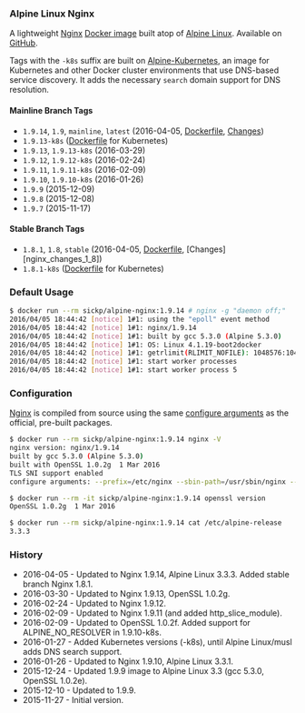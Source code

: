 ### Alpine Linux Nginx

A lightweight [Nginx][nginx] [Docker image][dockerhub_project] built atop of [Alpine Linux][alpine_linux]. Available on [GitHub][github_project].

Tags with the `-k8s` suffix are built on [Alpine-Kubernetes][alpine_kubernetes], an image for Kubernetes and other Docker cluster environments that use DNS-based service discovery. It adds the necessary `search` domain support for DNS resolution.

#### Mainline Branch Tags

* `1.9.14`, `1.9`, `mainline`, `latest` (2016-04-05, [Dockerfile][dockerfile_1_9], [Changes][nginx_changes])
* `1.9.13-k8s` ([Dockerfile][dockerfile_1_9_k8s] for Kubernetes)
* `1.9.13`, `1.9.13-k8s` (2016-03-29)
* `1.9.12`, `1.9.12-k8s` (2016-02-24)
* `1.9.11`, `1.9.11-k8s` (2016-02-09)
* `1.9.10`, `1.9.10-k8s` (2016-01-26)
* `1.9.9` (2015-12-09)
* `1.9.8` (2015-12-08)
* `1.9.7` (2015-11-17)

#### Stable Branch Tags

* `1.8.1`, `1.8`, `stable` (2016-04-05, [Dockerfile][dockerfile_1_8], [Changes][nginx_changes_1_8])
* `1.8.1-k8s` ([Dockerfile][dockerfile_1_8_k8s] for Kubernetes)

### Default Usage

```bash
$ docker run --rm sickp/alpine-nginx:1.9.14 # nginx -g "daemon off;"
2016/04/05 18:44:42 [notice] 1#1: using the "epoll" event method
2016/04/05 18:44:42 [notice] 1#1: nginx/1.9.14
2016/04/05 18:44:42 [notice] 1#1: built by gcc 5.3.0 (Alpine 5.3.0)
2016/04/05 18:44:42 [notice] 1#1: OS: Linux 4.1.19-boot2docker
2016/04/05 18:44:42 [notice] 1#1: getrlimit(RLIMIT_NOFILE): 1048576:1048576
2016/04/05 18:44:42 [notice] 1#1: start worker processes
2016/04/05 18:44:42 [notice] 1#1: start worker process 5
```

### Configuration

[Nginx][nginx] is compiled from source using the same [configure arguments][nginx_configure] as the official, pre-built packages.

```bash
$ docker run --rm sickp/alpine-nginx:1.9.14 nginx -V
nginx version: nginx/1.9.14
built by gcc 5.3.0 (Alpine 5.3.0)
built with OpenSSL 1.0.2g  1 Mar 2016
TLS SNI support enabled
configure arguments: --prefix=/etc/nginx --sbin-path=/usr/sbin/nginx --conf-path=/etc/nginx/nginx.conf --error-log-path=/var/log/nginx/error.log --http-log-path=/var/log/nginx/access.log --pid-path=/var/run/nginx.pid --lock-path=/var/run/nginx.lock --http-client-body-temp-path=/var/cache/nginx/client_temp --http-proxy-temp-path=/var/cache/nginx/proxy_temp --http-fastcgi-temp-path=/var/cache/nginx/fastcgi_temp --http-uwsgi-temp-path=/var/cache/nginx/uwsgi_temp --http-scgi-temp-path=/var/cache/nginx/scgi_temp --user=nginx --group=nginx --with-http_ssl_module --with-http_realip_module --with-http_addition_module --with-http_sub_module --with-http_dav_module --with-http_flv_module --with-http_mp4_module --with-http_gunzip_module --with-http_gzip_static_module --with-http_random_index_module --with-http_secure_link_module --with-http_stub_status_module --with-http_auth_request_module --with-mail --with-mail_ssl_module --with-file-aio --with-http_v2_module --with-ipv6 --with-threads --with-stream --with-stream_ssl_module --with-http_slice_module

$ docker run --rm -it sickp/alpine-nginx:1.9.14 openssl version
OpenSSL 1.0.2g  1 Mar 2016

$ docker run --rm sickp/alpine-nginx:1.9.14 cat /etc/alpine-release
3.3.3
```

### History

- 2016-04-05 - Updated to Nginx 1.9.14, Alpine Linux 3.3.3. Added stable branch Nginx 1.8.1.
- 2016-03-30 - Updated to Nginx 1.9.13, OpenSSL 1.0.2g.
- 2016-02-24 - Updated to Nginx 1.9.12.
- 2016-02-09 - Updated to Nginx 1.9.11 (and added http_slice_module).
- 2016-02-09 - Updated to OpenSSL 1.0.2f. Added support for ALPINE_NO_RESOLVER in 1.9.10-k8s.
- 2016-01-27 - Added Kubernetes versions (-k8s), until Alpine Linux/musl adds DNS search support.
- 2016-01-26 - Updated to Nginx 1.9.10, Alpine Linux 3.3.1.
- 2015-12-24 - Updated 1.9.9 image to Alpine Linux 3.3 (gcc 5.3.0, OpenSSL 1.0.2e).
- 2015-12-10 - Updated to 1.9.9.
- 2015-11-27 - Initial version.

[alpine_kubernetes]:  https://hub.docker.com/r/janeczku/alpine-kubernetes/
[alpine_linux]:       https://hub.docker.com/_/alpine/
[dockerhub_project]:  https://hub.docker.com/r/sickp/alpine-nginx/
[dockerfile_1_8]:     https://github.com/sickp/docker-alpine-nginx/tree/master/versions/1.8.1/Dockerfile
[dockerfile_1_8_k8s]: https://github.com/sickp/docker-alpine-nginx/tree/master/versions/1.8.1-k8s/Dockerfile
[dockerfile_1_9]:     https://github.com/sickp/docker-alpine-nginx/tree/master/versions/1.9.14/Dockerfile
[dockerfile_1_9_k8s]: https://github.com/sickp/docker-alpine-nginx/tree/master/versions/1.9.14-k8s/Dockerfile
[github_project]:     https://github.com/sickp/docker-alpine-nginx/
[nginx]:              http://nginx.org/
[nginx_changes]:      http://nginx.org/en/CHANGES
[nginx_configure]:    http://nginx.org/en/linux_packages.html#mainline
